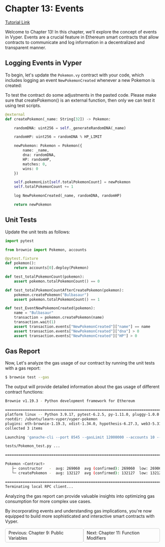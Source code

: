 # Chapter 13: Events

[Tutorial Link](https://learn.vyperlang.org/#/1/events)

Welcome to Chapter 13! In this chapter, we'll explore the concept of events in Vyper. Events are a crucial feature in Ethereum smart contracts that allow contracts to communicate and log information in a decentralized and transparent manner.

## Logging Events in Vyper

To begin, let's update the `Pokemon.vy` contract with your code, which includes logging an event `NewPokemonCreated` whenever a new Pokemon is created:

To test the contract do some adjustments in the pasted code. Please make sure that createPokemon() is an external function, then only we can test it using test scripts.

```python
@external
def createPokemon(_name: String[32]) -> Pokemon:

    randomDNA: uint256 = self._generateRandomDNA(_name)

    randomHP: uint256 = randomDNA % HP_LIMIT

    newPokemon: Pokemon = Pokemon({
        name: _name,
        dna: randomDNA,
        HP: randomHP,
        matches: 0,
        wins: 0
    })

    self.pokemonList[self.totalPokemonCount] = newPokemon
    self.totalPokemonCount += 1

    log NewPokemonCreated(_name, randomDNA, randomHP)

    return newPokemon
```

## Unit Tests

Update the unit tests as follows:

```python
import pytest

from brownie import Pokemon, accounts

@pytest.fixture
def pokemon():
    return accounts[0].deploy(Pokemon)

def test_totalPokemonCount(pokemon):    
    assert pokemon.totalPokemonCount() == 0

def test_totalPokemonCountAfterCreatePokemon(pokemon):   
    pokemon.createPokemon("Bulbasaur")
    assert pokemon.totalPokemonCount() == 1

def test_EventNewPokemonCreated(pokemon):   
    name = "Bulbasaur"
    transaction = pokemon.createPokemon(name)
    transaction.wait(1)
    assert transaction.events["NewPokemonCreated"]["name"] == name
    assert transaction.events["NewPokemonCreated"]["dna"] > 0
    assert transaction.events["NewPokemonCreated"]["HP"] > 0
```
## Gas Report

Now, Let's analyze the gas usage of our contract by running the unit tests with a gas report:

```sh
$ brownie test --gas
```
The output will provide detailed information about the gas usage of different contract functions:

```sh
Brownie v1.19.3 - Python development framework for Ethereum

============================================================================ test session starts =============================================================================
platform linux -- Python 3.9.17, pytest-6.2.5, py-1.11.0, pluggy-1.0.0
rootdir: /ubuntu/learn-vyper/vyper-pokemon
plugins: eth-brownie-1.19.3, xdist-1.34.0, hypothesis-6.27.3, web3-5.31.3, forked-1.4.0
collected 3 items                                                                                                                                                                    

Launching 'ganache-cli --port 8545 --gasLimit 12000000 --accounts 10 --hardfork istanbul --mnemonic brownie'...

tests/Pokemon_test.py ...                                                                                                                                                      [100%]

================================================================================ Gas Profile =================================================================================

Pokemon <Contract>
   ├─ constructor   -  avg: 269060  avg (confirmed): 269060  low: 269060  high: 269060
   └─ createPokemon -  avg: 132127  avg (confirmed): 132127  low: 132127  high: 132127

============================================================================ 3 passed in 7.30s ============================================================================
Terminating local RPC client...
```

Analyzing the gas report can provide valuable insights into optimizing gas consumption for more complex use cases.

By incorporating events and understanding gas implications, you're now equipped to build more sophisticated and interactive smart contracts with Vyper.

<div style="display: flex; justify-content: space-between;">
    <a style="text-decoration: none; padding: 5px 10px; border: 1px solid #ccc; border-radius: 5px; float: left;" href="/vyper-pokemon/docs/Chapter-1.8.md">Previous: Chapter 9: Public Variables</a>
    <a style="text-decoration: none; padding: 5px 10px; border: 1px solid #ccc; border-radius: 5px; float: right;" href="/vyper-pokemon/docs/Chapter-1.12.md">Next: Chapter 11: Function Modifiers</a>
</div>